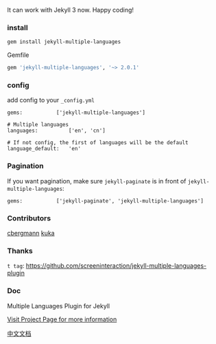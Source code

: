 It can work with Jekyll 3 now. Happy coding!

### install

```bash
gem install jekyll-multiple-languages
```

Gemfile
```ruby
gem 'jekyll-multiple-languages', '~> 2.0.1'
```

### config

add config to your `_config.yml`

```
gems:           ['jekyll-multiple-languages']

# Multiple languages
languages:          ['en', 'cn']

# If not config, the first of languages will be the default
language_default:   'en'

```

### Pagination

If you want pagination, make sure `jekyll-paginate` is in front of `jekyll-multiple-languages`:

```
gems:           ['jekyll-paginate', 'jekyll-multiple-languages']
```

### Contributors

[cbergmann](https://github.com/cbergmann)
[kuka](https://github.com/kuka)

### Thanks

`t tag`: https://github.com/screeninteraction/jekyll-multiple-languages-plugin

### Doc

Multiple Languages Plugin for Jekyll

[Visit Project Page for more information](http://jekyll-langs.liaohuqiu.net/)

[中文文档](http://jekyll-langs.liaohuqiu.net/cn)
